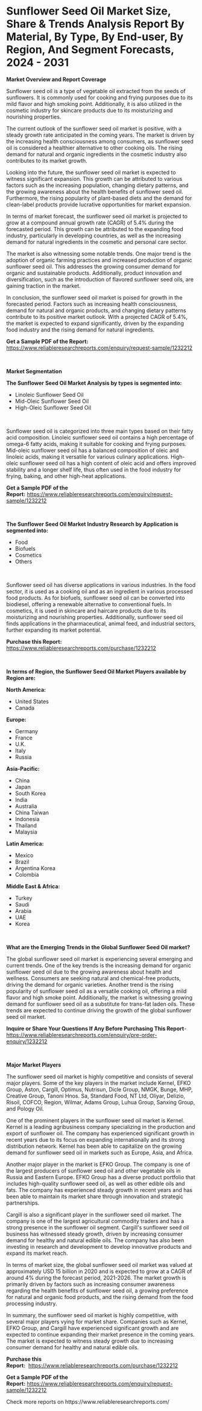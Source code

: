 <p><h1>Sunflower Seed Oil Market Size, Share & Trends Analysis Report By Material, By Type, By End-user, By Region, And Segment Forecasts, 2024 - 2031</h1></p><p><strong>Market Overview and Report Coverage</strong></p>
<p><p>Sunflower seed oil is a type of vegetable oil extracted from the seeds of sunflowers. It is commonly used for cooking and frying purposes due to its mild flavor and high smoking point. Additionally, it is also utilized in the cosmetic industry for skincare products due to its moisturizing and nourishing properties.</p><p>The current outlook of the sunflower seed oil market is positive, with a steady growth rate anticipated in the coming years. The market is driven by the increasing health consciousness among consumers, as sunflower seed oil is considered a healthier alternative to other cooking oils. The rising demand for natural and organic ingredients in the cosmetic industry also contributes to its market growth.</p><p>Looking into the future, the sunflower seed oil market is expected to witness significant expansion. This growth can be attributed to various factors such as the increasing population, changing dietary patterns, and the growing awareness about the health benefits of sunflower seed oil. Furthermore, the rising popularity of plant-based diets and the demand for clean-label products provide lucrative opportunities for market expansion.</p><p>In terms of market forecast, the sunflower seed oil market is projected to grow at a compound annual growth rate (CAGR) of 5.4% during the forecasted period. This growth can be attributed to the expanding food industry, particularly in developing countries, as well as the increasing demand for natural ingredients in the cosmetic and personal care sector.</p><p>The market is also witnessing some notable trends. One major trend is the adoption of organic farming practices and increased production of organic sunflower seed oil. This addresses the growing consumer demand for organic and sustainable products. Additionally, product innovation and diversification, such as the introduction of flavored sunflower seed oils, are gaining traction in the market.</p><p>In conclusion, the sunflower seed oil market is poised for growth in the forecasted period. Factors such as increasing health consciousness, demand for natural and organic products, and changing dietary patterns contribute to its positive market outlook. With a projected CAGR of 5.4%, the market is expected to expand significantly, driven by the expanding food industry and the rising demand for natural ingredients.</p></p>
<p><strong>Get a Sample PDF of the Report:</strong> <a href="https://www.reliableresearchreports.com/enquiry/request-sample/1232212">https://www.reliableresearchreports.com/enquiry/request-sample/1232212</a></p>
<p>&nbsp;</p>
<p><strong>Market Segmentation</strong></p>
<p><strong>The Sunflower Seed Oil Market Analysis by types is segmented into:</strong></p>
<p><ul><li>Linoleic Sunflower Seed Oil</li><li>Mid-Oleic Sunflower Seed Oil</li><li>High-Oleic Sunflower Seed Oil</li></ul></p>
<p>&nbsp;</p>
<p><p>Sunflower seed oil is categorized into three main types based on their fatty acid composition. Linoleic sunflower seed oil contains a high percentage of omega-6 fatty acids, making it suitable for cooking and frying purposes. Mid-oleic sunflower seed oil has a balanced composition of oleic and linoleic acids, making it versatile for various culinary applications. High-oleic sunflower seed oil has a high content of oleic acid and offers improved stability and a longer shelf life, thus often used in the food industry for frying, baking, and other high-heat applications.</p></p>
<p><strong>Get a Sample PDF of the Report:</strong>&nbsp;<a href="https://www.reliableresearchreports.com/enquiry/request-sample/1232212">https://www.reliableresearchreports.com/enquiry/request-sample/1232212</a></p>
<p>&nbsp;</p>
<p><strong>The Sunflower Seed Oil Market Industry Research by Application is segmented into:</strong></p>
<p><ul><li>Food</li><li>Biofuels</li><li>Cosmetics</li><li>Others</li></ul></p>
<p>&nbsp;</p>
<p><p>Sunflower seed oil has diverse applications in various industries. In the food sector, it is used as a cooking oil and as an ingredient in various processed food products. As for biofuels, sunflower seed oil can be converted into biodiesel, offering a renewable alternative to conventional fuels. In cosmetics, it is used in skincare and haircare products due to its moisturizing and nourishing properties. Additionally, sunflower seed oil finds applications in the pharmaceutical, animal feed, and industrial sectors, further expanding its market potential.</p></p>
<p><strong>Purchase this Report:</strong>&nbsp; <a href="https://www.reliableresearchreports.com/purchase/1232212">https://www.reliableresearchreports.com/purchase/1232212</a></p>
<p>&nbsp;</p>
<p><strong>In terms of Region, the Sunflower Seed Oil Market Players available by Region are:</strong></p>
<p>
    <p> <strong> North America: </strong>
        <ul>
            <li>United States</li>
            <li>Canada</li>
        </ul>
        </p> 
    <p> <strong> Europe: </strong>
        <ul>
            <li>Germany</li>
            <li>France</li>
            <li>U.K.</li>
            <li>Italy</li>
            <li>Russia</li>
        </ul>
        </p> 
    <p> <strong> Asia-Pacific: </strong>
        <ul>
            <li>China</li>
            <li>Japan</li>
            <li>South Korea</li>
            <li>India</li>
            <li>Australia</li>
            <li>China Taiwan</li>
            <li>Indonesia</li>
            <li>Thailand</li>
            <li>Malaysia</li>
        </ul>
        </p> 
    <p> <strong> Latin America: </strong>
        <ul>
            <li>Mexico</li>
            <li>Brazil</li>
            <li>Argentina Korea</li>
            <li>Colombia</li>
        </ul>
        </p> 
    <p> <strong> Middle East & Africa: </strong>
        <ul>
            <li>Turkey</li>
            <li>Saudi</li>
            <li>Arabia</li>
            <li>UAE</li>
            <li>Korea</li>
        </ul>
    </p>
    </p>
<p>&nbsp;</p>
<p><strong>What are the Emerging Trends in the Global Sunflower Seed Oil market?</strong></p>
<p><p>The global sunflower seed oil market is experiencing several emerging and current trends. One of the key trends is the increasing demand for organic sunflower seed oil due to the growing awareness about health and wellness. Consumers are seeking natural and chemical-free products, driving the demand for organic varieties. Another trend is the rising popularity of sunflower seed oil as a versatile cooking oil, offering a mild flavor and high smoke point. Additionally, the market is witnessing growing demand for sunflower seed oil as a substitute for trans-fat laden oils. These trends are expected to continue driving the growth of the global sunflower seed oil market.</p></p>
<p><strong>Inquire or Share Your Questions If Any Before Purchasing This Report</strong>- <a href="https://www.reliableresearchreports.com/enquiry/pre-order-enquiry/1232212">https://www.reliableresearchreports.com/enquiry/pre-order-enquiry/1232212</a></p>
<p>&nbsp;</p>
<p><strong>Major Market Players</strong></p>
<p><p>The sunflower seed oil market is highly competitive and consists of several major players. Some of the key players in the market include Kernel, EFKO Group, Aston, Cargill, Optimus, Nutrisun, Dicle Group, NMGK, Bunge, MHP, Creative Group, Tanoni Hnos. Sa, Standard Food, NT Ltd, Oliyar, Delizio, Risoil, COFCO, Region, Wilmar, Adams Group, Luhua Group, Sanxing Group, and Pology Oil.</p><p>One of the prominent players in the sunflower seed oil market is Kernel. Kernel is a leading agribusiness company specializing in the production and export of sunflower oil. The company has experienced significant growth in recent years due to its focus on expanding internationally and its strong distribution network. Kernel has been able to capitalize on the growing demand for sunflower seed oil in markets such as Europe, Asia, and Africa.</p><p>Another major player in the market is EFKO Group. The company is one of the largest producers of sunflower seed oil and other vegetable oils in Russia and Eastern Europe. EFKO Group has a diverse product portfolio that includes high-quality sunflower seed oil, as well as other edible oils and fats. The company has experienced steady growth in recent years and has been able to maintain its market share through innovation and strategic partnerships.</p><p>Cargill is also a significant player in the sunflower seed oil market. The company is one of the largest agricultural commodity traders and has a strong presence in the sunflower oil segment. Cargill's sunflower seed oil business has witnessed steady growth, driven by increasing consumer demand for healthy and natural edible oils. The company has also been investing in research and development to develop innovative products and expand its market reach.</p><p>In terms of market size, the global sunflower seed oil market was valued at approximately USD 15 billion in 2020 and is expected to grow at a CAGR of around 4% during the forecast period, 2021-2026. The market growth is primarily driven by factors such as increasing consumer awareness regarding the health benefits of sunflower seed oil, a growing preference for natural and organic food products, and the rising demand from the food processing industry.</p><p>In summary, the sunflower seed oil market is highly competitive, with several major players vying for market share. Companies such as Kernel, EFKO Group, and Cargill have experienced significant growth and are expected to continue expanding their market presence in the coming years. The market is expected to witness steady growth due to increasing consumer demand for healthy and natural edible oils.</p></p>
<p><strong>Purchase this Report:</strong>&nbsp;&nbsp;<a href="https://www.reliableresearchreports.com/purchase/1232212">https://www.reliableresearchreports.com/purchase/1232212</a></p>
<p></p>
<p><strong>Get a Sample PDF of the Report:</strong>&nbsp;<a href="https://www.reliableresearchreports.com/enquiry/request-sample/1232212">https://www.reliableresearchreports.com/enquiry/request-sample/1232212</a></p>
<p>Check more reports on https://www.reliableresearchreports.com/</p>
